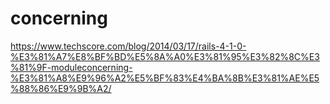 # concerning
https://www.techscore.com/blog/2014/03/17/rails-4-1-0-%E3%81%A7%E8%BF%BD%E5%8A%A0%E3%81%95%E3%82%8C%E3%81%9F-moduleconcerning-%E3%81%A8%E9%96%A2%E5%BF%83%E4%BA%8B%E3%81%AE%E5%88%86%E9%9B%A2/